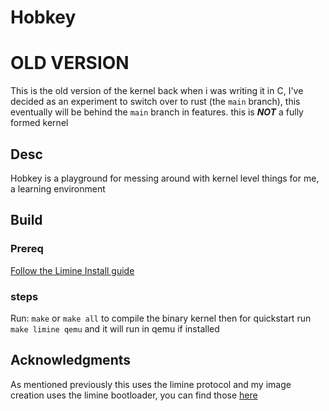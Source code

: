 # Hobkey

# OLD VERSION
This is the old version of the kernel back when i was writing it in C, I've decided as an experiment to switch over to rust (the `main` branch), this eventually will be behind the `main` branch in features.
this is ***NOT*** a fully formed kernel



## Desc
Hobkey is a playground for messing around with kernel level things for me, a learning environment

## Build

### Prereq
[Follow the Limine Install guide](https://github.com/limine-bootloader/limine#installing-limine-binaries)

### steps
Run:
`make` or `make all` to compile the binary kernel
then for quickstart run `make limine qemu` and it will run in qemu if installed


## Acknowledgments
As mentioned previously this uses the limine protocol and my image creation uses the limine bootloader, you can find those [here](https://github.com/limine-bootloader/limine) 

